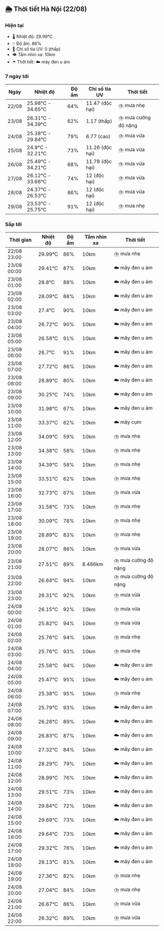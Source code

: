 ## 🌦️ Thời tiết Hà Nội (22/08)

### Hiện tại

- 🌡️ Nhiệt độ: 29.99℃
- 💦 Độ ẩm: 86%
- 🌟 Chỉ số tia UV: 0 (thấp)
- 👁️ Tầm nhìn xa: 10km
- ☂️ Thời tiết: ☁️ mây đen u ám

### 7 ngày tới

| Ngày | Nhiệt độ | Độ ẩm | Chỉ số tia UV | Thời tiết |
| --- | --- | --- | --- | --- |
| 22/08 | 25.98℃ - 34.65℃ | 64% | 11.47 (độc hại) | ⛈️ mưa nhẹ |
| 23/08 | 26.31℃ - 34.39℃ | 62% | 1.17 (thấp) | ⛈️ mưa cường độ nặng |
| 24/08 | 25.38℃ - 29.84℃ | 79% | 6.77 (cao) | ⛈️ mưa vừa |
| 25/08 | 24.9℃ - 32.21℃ | 73% | 11.26 (độc hại) | ⛈️ mưa vừa |
| 26/08 | 25.49℃ - 34.21℃ | 68% | 11.78 (độc hại) | ⛈️ mưa vừa |
| 27/08 | 26.12℃ - 33.66℃ | 74% | 12 (độc hại) | ⛈️ mưa vừa |
| 28/08 | 24.37℃ - 26.53℃ | 86% | 12 (độc hại) | ⛈️ mưa vừa |
| 29/08 | 23.53℃ - 25.75℃ | 91% | 12 (độc hại) | ⛈️ mưa nhẹ |

### Sắp tới

| Thời gian | Nhiệt độ | Độ ẩm | Tầm nhìn xa | Thời tiết |
| --- | --- | --- | --- | --- |
| 22/08 23:00 | 29.99℃ | 86% | 10km | ⛈️ mưa nhẹ |
| 23/08 00:00 | 29.41℃ | 87% | 10km | ☁️ mây đen u ám |
| 23/08 01:00 | 28.8℃ | 88% | 10km | ☁️ mây đen u ám |
| 23/08 02:00 | 28.09℃ | 88% | 10km | ☁️ mây đen u ám |
| 23/08 03:00 | 27.4℃ | 90% | 10km | ☁️ mây đen u ám |
| 23/08 04:00 | 26.72℃ | 90% | 10km | ☁️ mây đen u ám |
| 23/08 05:00 | 26.58℃ | 91% | 10km | ☁️ mây đen u ám |
| 23/08 06:00 | 26.7℃ | 91% | 10km | ☁️ mây đen u ám |
| 23/08 07:00 | 27.72℃ | 86% | 10km | ☁️ mây đen u ám |
| 23/08 08:00 | 28.89℃ | 80% | 10km | ☁️ mây đen u ám |
| 23/08 09:00 | 30.25℃ | 74% | 10km | ☁️ mây đen u ám |
| 23/08 10:00 | 31.98℃ | 67% | 10km | ☁️ mây đen u ám |
| 23/08 11:00 | 33.37℃ | 62% | 10km | ☁️ mây cụm |
| 23/08 12:00 | 34.09℃ | 59% | 10km | ⛈️ mưa nhẹ |
| 23/08 13:00 | 34.38℃ | 58% | 10km | ⛈️ mưa nhẹ |
| 23/08 14:00 | 34.39℃ | 58% | 10km | ⛈️ mưa nhẹ |
| 23/08 15:00 | 33.51℃ | 62% | 10km | ⛈️ mưa nhẹ |
| 23/08 16:00 | 32.73℃ | 67% | 10km | ⛈️ mưa vừa |
| 23/08 17:00 | 31.58℃ | 73% | 10km | ⛈️ mưa nhẹ |
| 23/08 18:00 | 30.09℃ | 78% | 10km | ⛈️ mưa nhẹ |
| 23/08 19:00 | 28.89℃ | 83% | 10km | ⛈️ mưa nhẹ |
| 23/08 20:00 | 28.07℃ | 86% | 10km | ⛈️ mưa vừa |
| 23/08 21:00 | 27.51℃ | 89% | 8.486km | ⛈️ mưa cường độ nặng |
| 23/08 22:00 | 26.64℃ | 94% | 10km | ⛈️ mưa cường độ nặng |
| 23/08 23:00 | 26.31℃ | 92% | 10km | ⛈️ mưa vừa |
| 24/08 00:00 | 26.15℃ | 92% | 10km | ⛈️ mưa vừa |
| 24/08 01:00 | 25.82℃ | 94% | 10km | ⛈️ mưa vừa |
| 24/08 02:00 | 25.76℃ | 94% | 10km | ⛈️ mưa nhẹ |
| 24/08 03:00 | 25.76℃ | 93% | 10km | ⛈️ mưa nhẹ |
| 24/08 04:00 | 25.58℃ | 94% | 10km | ☁️ mây đen u ám |
| 24/08 05:00 | 25.47℃ | 95% | 10km | ☁️ mây đen u ám |
| 24/08 06:00 | 25.38℃ | 95% | 10km | ⛈️ mưa nhẹ |
| 24/08 07:00 | 25.79℃ | 93% | 10km | ☁️ mây đen u ám |
| 24/08 08:00 | 26.28℃ | 89% | 10km | ☁️ mây đen u ám |
| 24/08 09:00 | 26.83℃ | 87% | 10km | ☁️ mây đen u ám |
| 24/08 10:00 | 27.32℃ | 84% | 10km | ☁️ mây đen u ám |
| 24/08 11:00 | 28.29℃ | 79% | 10km | ☁️ mây đen u ám |
| 24/08 12:00 | 28.99℃ | 76% | 10km | ☁️ mây đen u ám |
| 24/08 13:00 | 29.51℃ | 73% | 10km | ☁️ mây đen u ám |
| 24/08 14:00 | 29.84℃ | 72% | 10km | ☁️ mây đen u ám |
| 24/08 15:00 | 29.69℃ | 73% | 10km | ☁️ mây đen u ám |
| 24/08 16:00 | 29.64℃ | 73% | 10km | ☁️ mây đen u ám |
| 24/08 17:00 | 29.32℃ | 76% | 10km | ☁️ mây đen u ám |
| 24/08 18:00 | 28.13℃ | 81% | 10km | ☁️ mây đen u ám |
| 24/08 19:00 | 27.36℃ | 82% | 10km | ⛈️ mưa nhẹ |
| 24/08 20:00 | 27.04℃ | 84% | 10km | ⛈️ mưa nhẹ |
| 24/08 21:00 | 26.67℃ | 86% | 10km | ⛈️ mưa vừa |
| 24/08 22:00 | 26.32℃ | 89% | 10km | ⛈️ mưa vừa |
